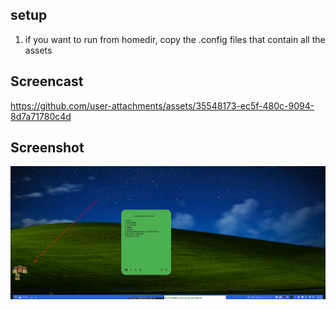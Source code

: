 ## setup
1. if you want to run from homedir, copy the .config files that contain all the assets

## Screencast


https://github.com/user-attachments/assets/35548173-ec5f-480c-9094-8d7a71780c4d



## Screenshot
![SS](exodia-pomo-counter-2-2024-09-10_18-38.png)
